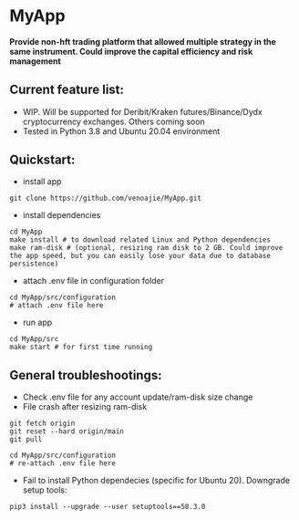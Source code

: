 # MyApp
#### Provide non-hft trading platform that allowed multiple strategy in the same instrument. Could improve the capital efficiency and risk management

## Current feature list:
- WIP. Will be supported for Deribit/Kraken futures/Binance/Dydx cryptocurrency exchanges. Others coming soon
- Tested in Python 3.8 and Ubuntu 20.04 environment

## Quickstart:
- install app 
```shell 
git clone https://github.com/venoajie/MyApp.git
``` 
- install dependencies
```shell 
cd MyApp
make install # to download related Linux and Python dependencies
make ram-disk # (optional, resizing ram disk to 2 GB. Could improve the app speed, but you can easily lose your data due to database persistence)
``` 
- attach .env file in configuration folder
```shell 
cd MyApp/src/configuration
# attach .env file here
``` 
- run app
```shell 
cd MyApp/src
make start # for first time running
``` 

## General troubleshootings:
- Check .env file for any account update/ram-disk size change
- File crash after resizing ram-disk
```shell 
git fetch origin
git reset --hard origin/main
git pull
``` 

```shell 
cd MyApp/src/configuration
# re-attach .env file here
``` 
- Fail to install Python dependecies (specific for Ubuntu 20). Downgrade setup tools:
```shell 
pip3 install --upgrade --user setuptools==58.3.0
``` 
